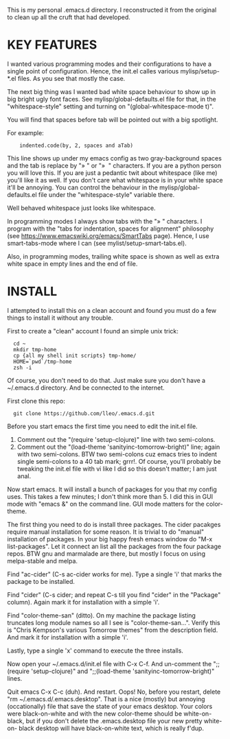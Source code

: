This is my personal .emacs.d directory. I reconstructed it from the original
to clean up all the cruft that had developed.

KEY FEATURES
============

I wanted various programming modes and their configurations to have a single
point of configuration. Hence, the init.el calles various mylisp/setup-*.el
files. As you see that mostly the case.

The next big thing was I wanted bad white space behaviour to show up in big
bright ugly font faces. See mylisp/global-defaults.el file for that, in the
"whitespace-style" setting and turning on "(global-whitespace-mode t)".

You will find that spaces before tab will be pointed out with a big spotlight.

For example:

      	indented.code(by, 2, spaces and aTab)

This line shows up under my  emacs config as two gray-background spaces and
the tab is replace by "»  " or "&raquo;&nbsp;&nbsp;" characters. If you are
a python person you will love this. If you are just a pedantic twit about
whitespace (like me) you'll like it as well. If you don't care what whitespace
is in your white space it'll be annoying. You can control the behaviour in the
mylisp/global-defaults.el file under the "whitespace-style" variable there.

Well behaved whitespace just looks like whitespace.

In programming modes I always show tabs with the "»  " characters. I program
with the "tabs for indentation, spaces for alignment" philosophy
(see https://www.emacswiki.org/emacs/SmartTabs page). Hence, I use
smart-tabs-mode where I can (see mylist/setup-smart-tabs.el).

Also, in programming modes, trailing white space is shown as well as extra
white space in empty lines and the end of file.

INSTALL
=======

I attempted to install this on a clean account and found you must do a few
things to install it without any trouble.

First to create a "clean" account I found an simple unix trick:

      cd ~
      mkdir tmp-home
      cp {all my shell init scripts} tmp-home/
      HOME=`pwd`/tmp-home
      zsh -i

Of course, you don't need to do that. Just make sure you don't have a
~/.emacs.d  directory. And be connected to the internet.

First clone this repo:

      git clone https://github.com/lleo/.emacs.d.git

Before you start emacs the first time you need to edit the init.el file.

1) Comment out the "(require 'setup-clojure)" line with two semi-colons.
2) Comment out the "(load-theme 'sanityinc-tomorrow-bright)" line; again
with two semi-colons. BTW two semi-colons cuz emacs tries to indent single
semi-colons to a 40 tab mark; grrr!. Of course, you'll probably be tweaking
the init.el file with vi like I did so this doesn't matter; I am just anal.

Now start emacs. It will install a bunch of packages for you that my config
uses. This takes a few minutes; I don't think more than 5. I did this in GUI
mode with "emacs &" on the command line. GUI mode matters for the color-theme.

The first thing you need to do is install three packages. The cider pacakges
require manual installation for some reason. It is trivial to do "manual"
installation of packages. In your big happy fresh emacs window  do
"M-x list-packages". Let it connect an list all the packages from the four
package repos. BTW gnu and marmalade are there, but mostly I focus on using
melpa-stable and melpa.

Find "ac-cider" (C-s ac-cider works for me). Type a single 'i' that marks
the package to be installed.

Find "cider" (C-s cider; and repeat C-s till you find "cider" in the "Package"
column). Again mark it for installation with a simple 'i'.

Find "color-theme-san" (ditto). On my machine the package
listing truncates long module names so all I see is "color-theme-san...". Verify
this is "Chris Kempson's various Tomorrow themes" from the description field.
And mark it for installation with a simple 'i'.

Lastly, type a single 'x' command to execute the three installs.

Now open your ~/.emacs.d/init.el file with C-x C-f. And un-comment the
";;(require 'setup-clojure)" and ";;(load-theme 'sanityinc-tomorrow-bright)"
lines.

Quit emacs C-x C-c (duh). And restart. Oops! No, before you restart, delete
"rm ~/.emacs.d/.emacs.desktop". That is a nice (mostly) but annoying
(occationally) file that save the state of your emacs desktop. Your colors
were black-on-white and with the new color-theme should be white-on-black,
but if you don't delete the .emacs.desktop file your new pretty white-on-
black desktop will have black-on-white text, which is really f'dup.
